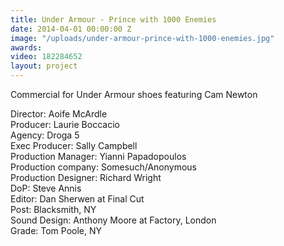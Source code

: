 ```yaml
---
title: Under Armour - Prince with 1000 Enemies
date: 2014-04-01 00:00:00 Z
image: "/uploads/under-armour-prince-with-1000-enemies.jpg"
awards: 
video: 182284652
layout: project
---
```


Commercial for Under Armour shoes featuring Cam Newton

Director: Aoife McArdle  
Producer: Laurie Boccacio  
Agency: Droga 5  
Exec Producer: Sally Campbell  
Production Manager: Yianni Papadopoulos  
Production company: Somesuch/Anonymous  
Production Designer: Richard Wright  
DoP: Steve Annis  
Editor: Dan Sherwen at Final Cut  
Post: Blacksmith, NY  
Sound Design: Anthony Moore at Factory, London   
Grade: Tom Poole, NY